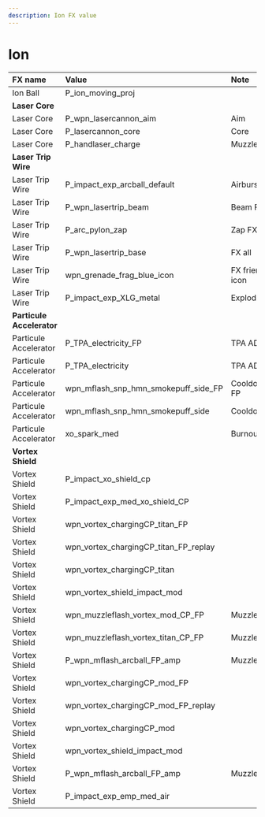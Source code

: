 ```yaml
---
description: Ion FX value
---
```


# Ion

| FX name | Value | Note |
| :--- | :--- | :--- |
| Ion Ball | P\_ion\_moving\_proj |  |
| **Laser Core** |  |  |
| Laser Core | P\_wpn\_lasercannon\_aim | Aim |
| Laser Core | P\_lasercannon\_core | Core |
| Laser Core | P\_handlaser\_charge | Muzzleflash |
| **Laser Trip Wire** |  |  |
| Laser Trip Wire | P\_impact\_exp\_arcball\_default | Airburst FX |
| Laser Trip Wire | P\_wpn\_lasertrip\_beam | Beam FX |
| Laser Trip Wire | P\_arc\_pylon\_zap | Zap FX |
| Laser Trip Wire | P\_wpn\_lasertrip\_base | FX all |
| Laser Trip Wire | wpn\_grenade\_frag\_blue\_icon | FX friendly icon |
| Laser Trip Wire | P\_impact\_exp\_XLG\_metal | Explode FX |
| **Particule Accelerator** |  |  |
| Particule Accelerator | P\_TPA\_electricity\_FP | TPA ADS |
| Particule Accelerator | P\_TPA\_electricity | TPA ADS ? |
| Particule Accelerator | wpn\_mflash\_snp\_hmn\_smokepuff\_side\_FP | Cooldown FP |
| Particule Accelerator | wpn\_mflash\_snp\_hmn\_smokepuff\_side | Cooldown |
| Particule Accelerator | xo\_spark\_med | Burnout |
| **Vortex Shield** |  |  |
| Vortex Shield | P\_impact\_xo\_shield\_cp |  |
| Vortex Shield | P\_impact\_exp\_med\_xo\_shield\_CP |  |
| Vortex Shield | wpn\_vortex\_chargingCP\_titan\_FP |  |
| Vortex Shield | wpn\_vortex\_chargingCP\_titan\_FP\_replay |  |
| Vortex Shield | wpn\_vortex\_chargingCP\_titan |  |
| Vortex Shield | wpn\_vortex\_shield\_impact\_mod |  |
| Vortex Shield | wpn\_muzzleflash\_vortex\_mod\_CP\_FP | Muzzleflash |
| Vortex Shield | wpn\_muzzleflash\_vortex\_titan\_CP\_FP | Muzzleflash |
| Vortex Shield | P\_wpn\_mflash\_arcball\_FP\_amp | Muzzleflash |
| Vortex Shield | wpn\_vortex\_chargingCP\_mod\_FP |  |
| Vortex Shield | wpn\_vortex\_chargingCP\_mod\_FP\_replay |  |
| Vortex Shield | wpn\_vortex\_chargingCP\_mod |  |
| Vortex Shield | wpn\_vortex\_shield\_impact\_mod |  |
| Vortex Shield | P\_wpn\_mflash\_arcball\_FP\_amp | Muzzleflash |
| Vortex Shield | P\_impact\_exp\_emp\_med\_air |  |


